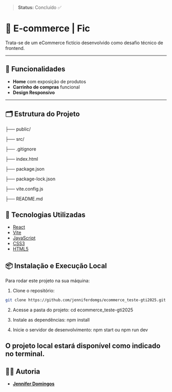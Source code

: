 > **Status:** Concluído ✅

# 🛒 E-commerce | Fic

Trata-se de um eCommerce fictício desenvolvido como desafio técnico de frontend.

---

## 📌 Funcionalidades

- **Home** com exposição de produtos
- **Carrinho de compras** funcional
- **Design Responsivo**

---

## 🗂️ Estrutura do Projeto

├── public/

├── src/

├── .gitignore

├── index.html

├── package.json

├── package-lock.json

├── vite.config.js

├── README.md

## 🚀 Tecnologias Utilizadas

- [React](https://reactjs.org/)
- [Vite](https://vitejs.dev/)
- [JavaScript](https://developer.mozilla.org/pt-BR/docs/Web/JavaScript)
- [CSS3](https://developer.mozilla.org/pt-BR/docs/Web/CSS)
- [HTML5](https://developer.mozilla.org/pt-BR/docs/Web/HTML)

## 📦 Instalação e Execução Local

Para rodar este projeto na sua máquina:

1. Clone o repositório:
```bash
git clone https://github.com/jenniferdomgs/ecommerce_teste-gti2025.git
```

2. Acesse a pasta do projeto:
cd ecommerce_teste-gti2025

3. Instale as dependências:
npm install

4. Inicie o servidor de desenvolvimento:
npm start ou npm run dev

O projeto local estará disponível como indicado no terminal.
---

## 👩‍💻 Autoria 

- **[Jennifer Domingos](https://github.com/jenniferdomgs)**  


